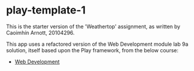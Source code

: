 # play-template-1

This is the starter version of the 'Weathertop' assignment, as written by Caoimhín Arnott, 20104296.  

This app uses a refactored version of the Web Development module lab 9a solution, itself based upon the Play framework, from the below course:

- [Web Development](https://reader.tutors.dev/course/wit-hdip-comp-sci-2023-web-dev-1)
